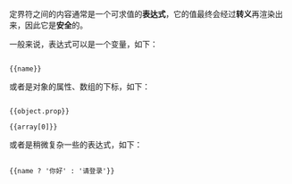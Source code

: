 定界符之间的内容通常是一个可求值的**表达式**，它的值最终会经过**转义**再渲染出来，因此它是**安全**的。



一般来说，表达式可以是一个变量，如下：



```

{{name}}

```



或者是对象的属性、数组的下标，如下：



```

{{object.prop}}

{{array[0]}}

```



或者是稍微复杂一些的表达式，如下：



```

{{name ? '你好' : '请登录'}}

```
